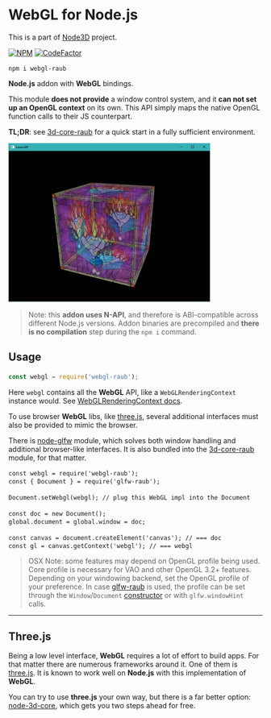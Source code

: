 # WebGL for Node.js

This is a part of [Node3D](https://github.com/node-3d) project.

[![NPM](https://badge.fury.io/js/webgl-raub.svg)](https://badge.fury.io/js/webgl-raub)
[![CodeFactor](https://www.codefactor.io/repository/github/node-3d/webgl-raub/badge)](https://www.codefactor.io/repository/github/node-3d/webgl-raub)

```
npm i webgl-raub
```

**Node.js** addon with **WebGL** bindings.

This module **does not provide** a window control system, and it
**can not set up an OpenGL context** on its own. This API simply maps the
native OpenGL function calls to their JS counterpart.

**TL;DR**: see [3d-core-raub](https://github.com/node-3d/3d-core-raub)
for a quick start in a fully sufficient environment.

![Example](examples/screenshot.jpg)

> Note: this **addon uses N-API**, and therefore is ABI-compatible across different
Node.js versions. Addon binaries are precompiled and **there is no compilation**
step during the `npm i` command.


## Usage

```js
const webgl = require('webgl-raub');
```

Here `webgl` contains all the **WebGL** API, like a `WebGLRenderingContext` instance would.
See
[WebGLRenderingContext docs](https://developer.mozilla.org/en-US/docs/Web/API/WebGLRenderingContext).

To use browser **WebGL** libs, like [three.js](https://threejs.org/),
several additional interfaces must also be provided to mimic the browser.

There is [node-glfw](https://github.com/raub/node-glfw) module, which solves both
window handling and additional browser-like interfaces. It is also bundled into
the [3d-core-raub](https://github.com/node-3d/3d-core-raub) module, for that matter.

```
const webgl = require('webgl-raub');
const { Document } = require('glfw-raub');

Document.setWebgl(webgl); // plug this WebGL impl into the Document

const doc = new Document();
global.document = global.window = doc;

const canvas = document.createElement('canvas'); // === doc
const gl = canvas.getContext('webgl'); // === webgl
```

> OSX Note: some features may depend on OpenGL profile being used. Core profile
is necessary for VAO and other OpenGL 3.2+ features. Depending on your windowing
backend, set the OpenGL profile of your preference.
In case [glfw-raub](https://github.com/raub/node-glfw) is used,
the profile can be set through the `Window`/`Document`
[constructor](https://github.com/node-3d/glfw-raub#class-window) or with
`glfw.windowHint` calls.


---

## Three.js

Being a low level interface, **WebGL** requires a lot of effort to build apps. For
that matter there are numerous frameworks around it. One of them is
[three.js](https://threejs.org/). It is known to work well on **Node.js** with this
implementation of **WebGL**.

You can try to use **three.js** your own way, but there is
a far better option: [node-3d-core](https://github.com/raub/node-3d-core),
which gets you two steps ahead for free.

